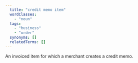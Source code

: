 ```yaml
---
  title: "credit memo item"
  wordClasses:
    - "noun"
  tags:
    - "business"
    - "order"
  synonyms: []
  relatedTerms: []
---
```

An invoiced item for which a merchant creates a credit memo.
